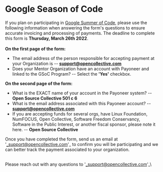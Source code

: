 # Google Season of Code

If you plan on participating in [Google Summer of Code](https://opencollective.com/redirect?url=https%3A%2F%2Fsummerofcode.withgoogle.com%2Fprograms%2F2022), please use the following information when answering the form's questions to ensure accurate invoicing and processing of payments. The deadline to complete this form is **Thursday, March 26th 2022**.\
\
**On the first page of the form:**

* The email address of the person responsible for accepting payment at your Organization is -- **support@opencollective.com**
* Does your Mentor Organization have an account with Payoneer and linked to the GSoC Program? -- Select the **'Yes'** checkbox.

**On the second page of the form:**

* What is the EXACT name of your account in the Payoneer system? --\
  **Open Source Collective 501 c 6**
* What is the email address associated with this Payoneer account? -- **support@opencollective.com**
* If you are accepting funds for several orgs, have Linux Foundation, NumFOCUS, Open Collective, Software Freedom Conservancy, Software in the Public Interest,  or another fiscal sponsor,  please note it here. -- **Open Source Collective**&#x20;

Once you have completed the form, send us an email at '_support@opencollective.com'_ to confirm you will be participating and we can better track the payment associated to your organization.&#x20;

\
Please reach out with any questions to '_support@opencollective.com'_\
